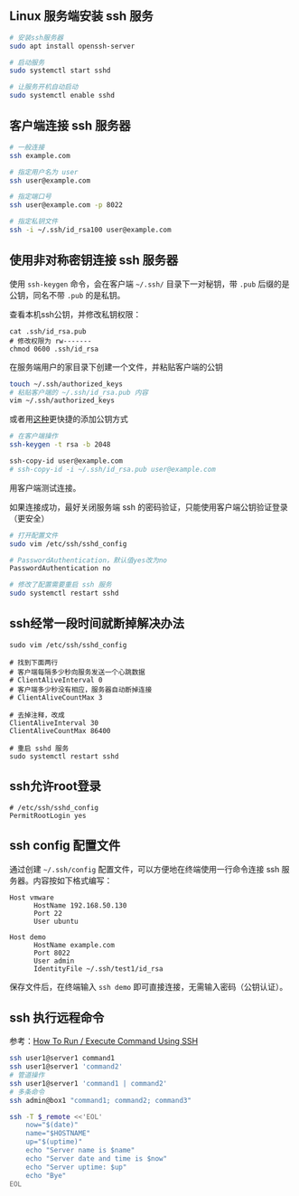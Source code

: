 ## Linux 服务端安装 ssh 服务

```sh
# 安装ssh服务器
sudo apt install openssh-server

# 启动服务
sudo systemctl start sshd

# 让服务开机自动启动
sudo systemctl enable sshd
```

## 客户端连接 ssh 服务器

```sh
# 一般连接
ssh example.com

# 指定用户名为 user
ssh user@example.com

# 指定端口号
ssh user@example.com -p 8022

# 指定私钥文件
ssh -i ~/.ssh/id_rsa100 user@example.com
```


## 使用非对称密钥连接 ssh 服务器

使用 `ssh-keygen` 命令，会在客户端 `~/.ssh/` 目录下一对秘钥，带 `.pub` 后缀的是公钥，同名不带 `.pub` 的是私钥。

查看本机ssh公钥，并修改私钥权限：

```
cat .ssh/id_rsa.pub
# 修改权限为 rw-------
chmod 0600 .ssh/id_rsa
```

在服务端用户的家目录下创建一个文件，并粘贴客户端的公钥

```sh
touch ~/.ssh/authorized_keys
# 粘贴客户端的 ~/.ssh/id_rsa.pub 内容
vim ~/.ssh/authorized_keys
```

或者用[这种](https://serverfault.com/a/241593)更快捷的添加公钥方式

```sh
# 在客户端操作
ssh-keygen -t rsa -b 2048

ssh-copy-id user@example.com
# ssh-copy-id -i ~/.ssh/id_rsa.pub user@example.com
```

用客户端测试连接。

如果连接成功，最好关闭服务端 ssh 的密码验证，只能使用客户端公钥验证登录（更安全）

```sh
# 打开配置文件
sudo vim /etc/ssh/sshd_config

# PasswordAuthentication，默认值yes改为no
PasswordAuthentication no

# 修改了配置需要重启 ssh 服务
sudo systemctl restart sshd
```

## ssh经常一段时间就断掉解决办法

```
sudo vim /etc/ssh/sshd_config

# 找到下面两行
# 客户端每隔多少秒向服务发送一个心跳数据
# ClientAliveInterval 0
# 客户端多少秒没有相应，服务器自动断掉连接
# ClientAliveCountMax 3

# 去掉注释，改成
ClientAliveInterval 30
ClientAliveCountMax 86400

# 重启 sshd 服务
sudo systemctl restart sshd
```

## ssh允许root登录

```
# /etc/ssh/sshd_config
PermitRootLogin yes
```

## ssh config 配置文件

通过创建 `~/.ssh/config` 配置文件，可以方便地在终端使用一行命令连接 ssh 服务器。内容按如下格式编写：

```
Host vmware
      HostName 192.168.50.130
      Port 22
      User ubuntu

Host demo
      HostName example.com
      Port 8022
      User admin
	  IdentityFile ~/.ssh/test1/id_rsa
```

保存文件后，在终端输入 `ssh demo` 即可直接连接，无需输入密码（公钥认证）。

## ssh 执行远程命令

参考：[How To Run / Execute Command Using SSH](https://www.cyberciti.biz/faq/unix-linux-execute-command-using-ssh/)

```sh
ssh user1@server1 command1
ssh user1@server1 'command2'
# 管道操作
ssh user1@server1 'command1 | command2'
# 多条命令
ssh admin@box1 "command1; command2; command3"
```

```sh
ssh -T $_remote <<'EOL'
	now="$(date)"
	name="$HOSTNAME"
	up="$(uptime)"
	echo "Server name is $name"
	echo "Server date and time is $now"
	echo "Server uptime: $up"
	echo "Bye"
EOL
```
